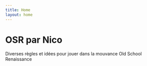 ```yaml
---
title: Home
layout: home
---
```


# OSR par Nico

Diverses règles et idées pour jouer dans la mouvance Old School Renaissance